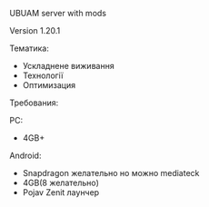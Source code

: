UBUAM server with mods

Version 1.20.1

Тематика:
- Ускладнене виживання
- Технології
- Оптимизация

Требования:

PC:
- 4GB+

Android:
- Snapdragon желательно но можно mediateck
- 4GB(8 желательно)
- Pojav Zenit лаунчер 
